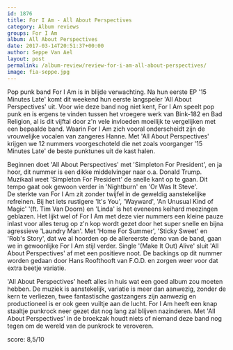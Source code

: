 ```yaml
---
id: 1876
title: For I Am - All About Perspectives
category: Album reviews
groups: For I Am
album: All About Perspectives
date: 2017-03-14T20:51:37+00:00
author: Seppe Van Ael
layout: post
permalink: /album-review/review-for-i-am-all-about-perspectives/
image: fia-seppe.jpg
---
```

Pop punk band For I Am is in blijde verwachting. Na hun eerste EP '15 Minutes Late' komt dit weekend hun eerste langspeler 'All About Perspectives' uit. Voor wie deze band nog niet kent, For I Am speelt pop punk en is ergens te vinden tussen het vroegere werk van Bink-182 en Bad Religion, al is dit vijftal door z'n vele invloeden moeilijk te vergelijken met een bepaalde band. Waarin For I Am zich vooral onderscheidt zijn de vrouwelijke vocalen van zangeres Hanne. Met 'All About Perspectives' krijgen we 12 nummers voorgeschoteld die net zoals voorganger '15 Minutes Late' de beste punktunes uit de kast halen.

Beginnen doet 'All About Perspectives' met 'Simpleton For President', en ja hoor, dit nummer is een dikke middelvinger naar o.a. Donald Trump. Muzikaal weet 'Simpleton For President' de snelle kant op te gaan. Dit tempo gaat ook gewoon verder in 'Nightburn' en 'Or Was It Steve'. De sterkte van For I Am zit zonder twijfel in de geweldig aanstekelijke refreinen. Bij het iets rustigere 'It's You', 'Wayward', 'An Unusual Kind of Magic' '(ft. Tim Van Doorn) en 'Linda' is het eveneens keihard meezingen geblazen. Het lijkt wel of For I Am met deze vier nummers een kleine pauze inlast voor alles terug op z'n kop wordt gezet door het super snelle en bijna agressieve 'Laundry Man'. Met 'Home For Summer', 'Sticky Sweet' en 'Rob's Story', dat we al hoorden op de allereerste demo van de band, gaan we in gewoonlijke For I Am stijl verder. Single '(Make It Out) Alive' sluit 'All About Perspectives' af met een positieve noot. De backings op dit nummer worden gedaan door Hans Roofthooft van F.O.D. en zorgen weer voor dat extra beetje variatie.

'All About Perspectives' heeft alles in huis wat een goed album zou moeten hebben. De muziek is aanstekelijk, variatie is meer dan aanwezig, zonder de kern te verliezen, twee fantastische gastzangers zijn aanwezig en productioneel is er ook geen vuiltje aan de lucht. For I Am heeft een knap staaltje punkrock neer gezet dat nog lang zal blijven nazinderen. Met 'All About Perspectives' in de broekzak houdt niets of niemand deze band nog tegen om de wereld van de punkrock te veroveren.

score: 8,5/10
